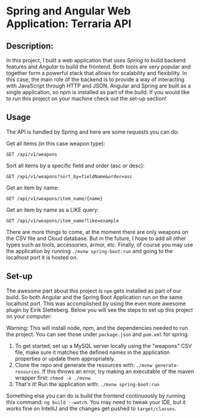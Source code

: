 # Spring and Angular Web Application: Terraria API

## Description:
In this project, I built a web application that uses *Spring* to build backend features 
and *Angular* to build the frontend. Both tools are very popular and together
form a powerful stack that allows for scalability and flexibility. In this case, the main role of the backend is to provide
a way of interacting with JavaScript through HTTP and JSON. Angular and Spring are built as a single application, so npm
is installed as part of the build. If you would like to run this project on your machine check out the set-up section!
## Usage
The API is handled by Spring and here are some requests you can do:

Get all items (in this case weapon type):
```http request
GET /api/v1/weapons
```
Sort all items by a specific field and order (asc or desc):
```http request
GET /api/v1/weapons?sort_by=fieldName&order=asc
```
Get an item by name:
```http request
GET /api/v1/weapons/item_name/{name}
```

Get an item by name as a LIKE query:
```http request
GET /api/v1/weapons/item_name?like=example
```

There are more things to come, at the moment there are only weapons on the CSV file and Cloud database. But in the future,
I hope to add all other types such as tools, accessories, armor, etc. 
Finally, of course you may use the application by running `./mvnw spring-boot:run` and going to the localhost port it is hosted on.

## Set-up
The awesome part about this project is `npm` gets installed as part of our build. So both Angular and the Spring Boot 
Application run on the same localhost port. This was accomplished by using the even more awesome plugin by Eirik 
Sletteberg. Below you will see the steps to set up this project on your computer:

Warning: This will install node, npm, and the dependencies needed to run the project. You can see those under 
`package.json` and `pom.xml` for spring.
1. To get started, set up a MySQL server locally using the "weapons" CSV file, make sure it matches the defined names in
the application properties or update them appropriately.
2. Clone the repo and generate the resources with: ```./mvnw generate-resources```. If this throws an 
error, try making an executable of the maven wrapper first: ```chmod -x ./mvnw```.
3. That's it! Run the application with: ```./mvnw spring-boot:run```

Something else you can do is build the frontend continuously by running this command:
```ng build --watch```. You may need to tweak your IDE, but it works fine on IntelliJ and the changes get pushed to
`target/classes`.


